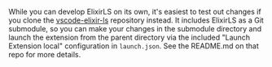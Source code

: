 While you can develop ElixirLS on its own, it's easiest to test out changes if you clone the [vscode-elixir-ls](https://github.com/elixir-lsp/vscode-elixir-ls) repository instead. It includes ElixirLS as a Git submodule, so you can make your changes in the submodule directory and launch the extension from the parent directory via the included "Launch Extension local" configuration in `launch.json`. See the README.md on that repo for more details.
